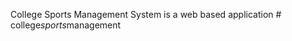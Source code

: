 College Sports Management System is a web based application
#   c o l l e g e _ s p o r t s _ m a n a g e m e n t  
 